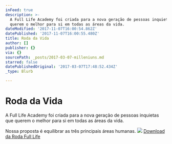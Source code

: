 ```yaml
---
inFeed: true
description: >-
  A Full Life Academy foi criada para a nova geração de pessoas inquietas que
  querem o melhor para si em todas as áreas da vida.
dateModified: '2017-11-07T16:00:54.862Z'
datePublished: '2017-11-07T16:00:55.480Z'
title: Roda da Vida
author: []
publisher: {}
via: {}
sourcePath: _posts/2017-03-07-milleniuns.md
starred: false
datePublishedOriginal: '2017-03-07T17:48:52.434Z'
_type: Blurb

---
```

# Roda da Vida

A Full Life Academy foi criada para a nova geração de pessoas inquietas que querem o melhor para si em todas as áreas da vida.

Nossa proposta é equilibrar as três principais áreas humanas.
![](https://the-grid-user-content.s3-us-west-2.amazonaws.com/f1f3c42c-734f-45b3-accc-608b572077da.png)
[Download da Roda Full Life][0]

[0]: https://drive.google.com/file/d/1bLK8_xkjHByIQW1uckmOhspIxg4RySpv/view